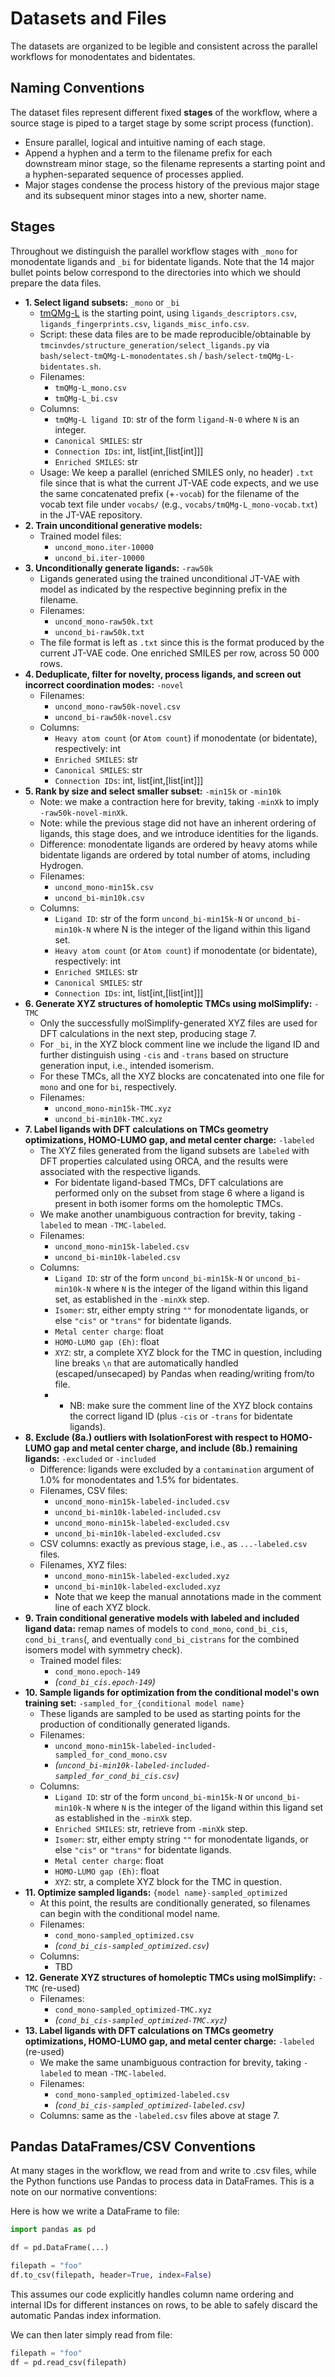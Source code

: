 # Datasets and Files

The datasets are organized to be legible and consistent across the parallel workflows for monodentates and bidentates.

## Naming Conventions

The dataset files represent different fixed **stages** of the workflow, where a source stage is piped to a target stage by some script process (function).

- Ensure parallel, logical and intuitive naming of each stage.
- Append a hyphen and a term to the filename prefix for each downstream minor stage, so the filename represents a starting point and a hyphen-separated sequence of processes applied.
- Major stages condense the process history of the previous major stage and its subsequent minor stages into a new, shorter name.

## Stages

Throughout we distinguish the parallel workflow stages with `_mono` for monodentate ligands and `_bi` for bidentate ligands.
Note that the 14 major bullet points below correspond to the directories into which we should prepare the data files.

- **1. Select ligand subsets:** `_mono` or `_bi`
  - [tmQMg-L](https://github.com/hkneiding/tmQMg-L) is the starting point, using `ligands_descriptors.csv`,  `ligands_fingerprints.csv`, `ligands_misc_info.csv`.
  - Script: these data files are to be made reproducible/obtainable by `tmcinvdes/structure_generation/select_ligands.py` via `bash/select-tmQMg-L-monodentates.sh` / `bash/select-tmQMg-L-bidentates.sh`.
  - Filenames:
    - `tmQMg-L_mono.csv`
    - `tmQMg-L_bi.csv`
  - Columns:
    - `tmQMg-L ligand ID`: str of the form `ligand-N-0` where `N` is an integer.
    - `Canonical SMILES`: str
    - `Connection IDs`: int, list\[int,\[list\[int\]\]\]
    - `Enriched SMILES`: str
  - Usage: We keep a parallel (enriched SMILES only, no header) `.txt` file since that is what the current JT-VAE code expects, and we use the same concatenated prefix (+`-vocab`) for the filename of the vocab text file under `vocabs/` (e.g., `vocabs/tmQMg-L_mono-vocab.txt`) in the JT-VAE repository.
- **2. Train unconditional generative models:**
  - Trained model files:
    - `uncond_mono.iter-10000`
    - `uncond_bi.iter-10000`
- **3. Unconditionally generate ligands:** `-raw50k`
  - Ligands generated using the trained unconditional JT-VAE with model as indicated by the respective beginning prefix in the filename.
  - Filenames:
    - `uncond_mono-raw50k.txt`
    - `uncond_bi-raw50k.txt`
  - The file format is left as `.txt` since this is the format produced by the current JT-VAE code. One enriched SMILES per row, across 50 000 rows.
- **4. Deduplicate, filter for novelty, process ligands, and screen out incorrect coordination modes:** `-novel`
  - Filenames:
    - `uncond_mono-raw50k-novel.csv`
    - `uncond_bi-raw50k-novel.csv`
  - Columns:
    - `Heavy atom count` (or `Atom count`) if monodentate (or bidentate), respectively: int
    - `Enriched SMILES`: str
    - `Canonical SMILES`: str
    - `Connection IDs`: int, list\[int,\[list\[int\]\]\]
- **5. Rank by size and select smaller subset:** `-min15k` or `-min10k`
  - Note: we make a contraction here for brevity, taking `-minXk` to imply `-raw50k-novel-minXk`.
  - Note: while the previous stage did not have an inherent ordering of ligands, this stage does, and we introduce identities for the ligands.
  - Difference: monodentate ligands are ordered by heavy atoms while bidentate ligands are ordered by total number of atoms, including Hydrogen.
  - Filenames:
    - `uncond_mono-min15k.csv`
    - `uncond_bi-min10k.csv`
  - Columns:
    - `Ligand ID`: str of the form `uncond_bi-min15k-N` or `uncond_bi-min10k-N` where N is the integer of the ligand within this ligand set.
    - `Heavy atom count` (or `Atom count`) if monodentate (or bidentate), respectively: int
    - `Enriched SMILES`: str
    - `Canonical SMILES`: str
    - `Connection IDs`: int, list\[int,\[list\[int\]\]\]
- **6. Generate XYZ structures of homoleptic TMCs using molSimplify:** `-TMC`
  - Only the successfully molSimplify-generated XYZ files are used for DFT calculations in the next step, producing stage 7.
  - For `_bi`, in the XYZ block comment line we include the ligand ID and further distinguish using `-cis` and `-trans` based on structure generation input, i.e., intended isomerism.
  - For these TMCs, all the XYZ blocks are concatenated into one file for `mono` and one for `bi`, respectively.
  - Filenames:
    - `uncond_mono-min15k-TMC.xyz`
    - `uncond_bi-min10k-TMC.xyz`
- **7. Label ligands with DFT calculations on TMCs geometry optimizations, HOMO-LUMO gap, and metal center charge:** `-labeled`
  - The XYZ files generated from the ligand subsets are `labeled` with DFT properties calculated using ORCA, and the results were associated with the respective ligands.
    - For bidentate ligand-based TMCs, DFT calculations are performed only on the subset from stage 6 where a ligand is present in both isomer forms om the homoleptic TMCs.
  - We make another unambiguous contraction for brevity, taking `-labeled` to mean `-TMC-labeled`.
  - Filenames:
    - `uncond_mono-min15k-labeled.csv`
    - `uncond_bi-min10k-labeled.csv`
  - Columns:
    - `Ligand ID`: str of the form `uncond_bi-min15k-N` or `uncond_bi-min10k-N` where `N` is the integer of the ligand within this ligand set, as established in the `-minXk` step.
    - `Isomer`: str, either empty string `""` for monodentate ligands, or else `"cis"` or `"trans"` for bidentate ligands.
    - `Metal center charge`: float
    - `HOMO-LUMO gap (Eh)`: float
    - `XYZ`: str, a complete XYZ block for the TMC in question, including line breaks `\n` that are automatically handled (escaped/unsecaped) by Pandas when reading/writing from/to file.
    - - NB: make sure the comment line of the XYZ block contains the correct ligand ID (plus `-cis` or `-trans` for bidentate ligands).
- **8. Exclude (8a.) outliers with IsolationForest with respect to HOMO-LUMO gap and metal center charge, and include (8b.) remaining ligands:** `-excluded` or `-included`
  - Difference: ligands were excluded by a `contamination` argument of 1.0% for monodentates and 1.5% for bidentates.
  - Filenames, CSV files:
    - `uncond_mono-min15k-labeled-included.csv`
    - `uncond_bi-min10k-labeled-included.csv`
    - `uncond_mono-min15k-labeled-excluded.csv`
    - `uncond_bi-min10k-labeled-excluded.csv`
  - CSV columns: exactly as previous stage, i.e., as `...-labeled.csv` files.
  - Filenames, XYZ files:
    - `uncond_mono-min15k-labeled-excluded.xyz`
    - `uncond_bi-min10k-labeled-excluded.xyz`
    - Note that we keep the manual annotations made in the comment line of each XYZ block.
- **9. Train conditional generative models with labeled and included ligand data:** remap names of models to `cond_mono`, `cond_bi_cis`, `cond_bi_trans`(, and eventually `cond_bi_cistrans` for the combined isomers model with symmetry check).
  - Trained model files:
    - `cond_mono.epoch-149`
    - *(`cond_bi_cis.epoch-149`)*
- **10. Sample ligands for optimization from the conditional model's own training set:** `-sampled_for_{conditional model name}`
  - These ligands are sampled to be used as starting points for the production of conditionally generated ligands.
  - Filenames:
    - `uncond_mono-min15k-labeled-included-sampled_for_cond_mono.csv`
    - *(`uncond_bi-min10k-labeled-included-sampled_for_cond_bi_cis.csv`)*
  - Columns:
    - `Ligand ID`: str of the form `uncond_bi-min15k-N` or `uncond_bi-min10k-N` where `N` is the integer of the ligand within this ligand set as established in the `-minXk` step.
    - `Enriched SMILES`: str, retrieve from `-minXk` step.
    - `Isomer`: str, either empty string `""` for monodentate ligands, or else `"cis"` or `"trans"` for bidentate ligands.
    - `Metal center charge`: float
    - `HOMO-LUMO gap (Eh)`: float
    - `XYZ`: str, a complete XYZ block for the TMC in question.
- **11. Optimize sampled ligands:** `{model name}-sampled_optimized`
  - At this point, the results are conditionally generated, so filenames can begin with the conditional model name.
  - Filenames:
    - `cond_mono-sampled_optimized.csv`
    - *(`cond_bi_cis-sampled_optimized.csv`)*
  - Columns:
    - TBD
- **12. Generate XYZ structures of homoleptic TMCs using molSimplify:** `-TMC` (re-used)
  - Filenames:
    - `cond_mono-sampled_optimized-TMC.xyz`
    - *(`cond_bi_cis-sampled_optimized-TMC.xyz`)*
- **13. Label ligands with DFT calculations on TMCs geometry optimizations, HOMO-LUMO gap, and metal center charge:** `-labeled` (re-used)
  - We make the same unambiguous contraction for brevity, taking `-labeled` to mean `-TMC-labeled`.
  - Filenames:
    - `cond_mono-sampled_optimized-labeled.csv`
    - *(`cond_bi_cis-sampled_optimized-labeled.csv`)*
  - Columns: same as the `-labeled.csv` files above at stage 7.

## Pandas DataFrames/CSV Conventions

At many stages in the workflow, we read from and write to .csv files, while the Python functions use Pandas to process data in DataFrames. This is a note on our normative conventions:

Here is how we write a DataFrame to file:

```Python
import pandas as pd

df = pd.DataFrame(...) 

filepath = "foo"
df.to_csv(filepath, header=True, index=False)
```

This assumes our code explicitly handles column name ordering and internal IDs for different instances on rows, to be able to safely discard the automatic Pandas index information.

We can then later simply read from file:

```Python
filepath = "foo"
df = pd.read_csv(filepath)
```
